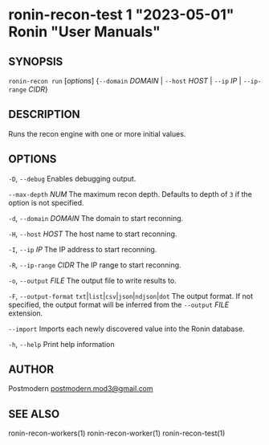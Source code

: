 # ronin-recon-test 1 "2023-05-01" Ronin "User Manuals"

## SYNOPSIS

`ronin-recon run` [*options*] {`--domain` *DOMAIN* \| `--host` *HOST* \| `--ip` *IP* \| `--ip-range` *CIDR*}

## DESCRIPTION

Runs the recon engine with one or more initial values.

## OPTIONS

`-D`, `--debug`
  Enables debugging output.

`--max-depth` *NUM*
  The maximum recon depth. Defaults to depth of `3` if the option is not
  specified.

`-d`, `--domain` *DOMAIN*
  The domain to start reconning.

`-H`, `--host` *HOST*
  The host name to start reconning.

`-I`, `--ip` *IP*
  The IP address to start reconning.

`-R`, `--ip-range` *CIDR*
  The IP range to start reconning.

`-o`, `--output` *FILE*
  The output file to write results to.

`-F`, `--output-format` `txt`\|`list`\|`csv`\|`json`\|`ndjson`\|`dot`
  The output format. If not specified, the output format will be inferred from
  the `--output` *FILE* extension.

`--import`
  Imports each newly discovered value into the Ronin database.

`-h`, `--help`
  Print help information

## AUTHOR

Postmodern <postmodern.mod3@gmail.com>

## SEE ALSO

ronin-recon-workers(1) ronin-recon-worker(1) ronin-recon-test(1)
